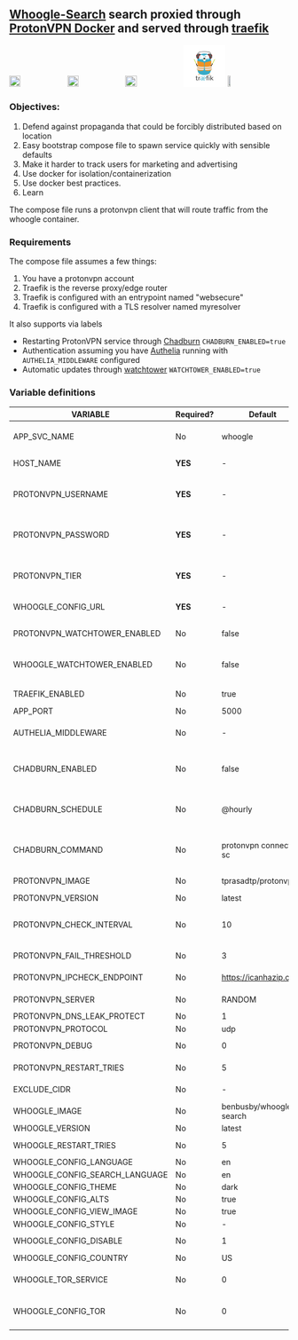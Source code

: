 

## [Whoogle-Search](https://github.com/benbusby/whoogle-search) search proxied through [ProtonVPN Docker](https://github.com/tprasadtp/protonvpn-docker) and served through [traefik](https://github.com/traefik/traefik)


<img src="https://protonvpn.com/assets/img/protonvpn-transparent.svg" height="20%" width="20%"> <img src="https://github.com/benbusby/whoogle-search/raw/main/docs/banner.png" height="20%" width="20%"> <img src="https://github.com/authelia/authelia/raw/master/docs/static/images/authelia-title.png" height="20%" width="20%"> <img src="https://github.com/traefik/traefik/raw/master/docs/content/assets/img/traefik.logo.png" height="15%" width="15%"> <img src="https://github.com/containrrr/watchtower/raw/main/logo.png" height="10%" width="10%"> 


### Objectives:
1. Defend against propaganda that could be forcibly distributed based on location
1. Easy bootstrap compose file to spawn service quickly with sensible defaults
1. Make it harder to track users for marketing and advertising
1. Use docker for isolation/containerization
1. Use docker best practices.
1. Learn



The compose file runs a protonvpn client that will route traffic from the whoogle container.

### Requirements
The compose file assumes a few things:
1. You have a protonvpn account
1. Traefik is the reverse proxy/edge router
1. Traefik is configured with an entrypoint named "websecure"
1. Traefik is configured with a TLS resolver named myresolver


It also supports via labels
- Restarting ProtonVPN service through [Chadburn](https://github.com/PremoWeb/chadburn) `CHADBURN_ENABLED=true`
- Authentication assuming you have [Authelia](https://github.com/authelia/authelia) running with `AUTHELIA_MIDDLEWARE` configured
- Automatic updates through [watchtower](https://github.com/containrrr/watchtower) `WATCHTOWER_ENABLED=true`


### Variable definitions

| VARIABLE                       | Required? | Default                |                                                                               |
|--------------------------------|-----------|------------------------|-------------------------------------------------------------------------------|
| APP_SVC_NAME                   | No        | whoogle                | sets the base name for the container                                          |
| HOST_NAME                      | **YES**   | -                      | FQDN e.g example.com                                                          |
| PROTONVPN_USERNAME             | **YES**   | -                      | Neededed to establish connection to proton                                    |
| PROTONVPN_PASSWORD             | **YES**   | -                      | Neededed to establish connection to proton                                    |
| PROTONVPN_TIER                 | **YES**   | -                      | Neededed to establish connection to proton                                    |
| WHOOGLE_CONFIG_URL             | **YES**   | -                      | URL e.g http://example.com                                                    |
| PROTONVPN_WATCHTOWER_ENABLED   | No        | false                  | Enable Auto update for protonvpn image                                        |
| WHOOGLE_WATCHTOWER_ENABLED     | No        | false                  | Enable Auto update for whooglee                                               |
|                                |           |                        |                                                                               |
| TRAEFIK_ENABLED                | No        | true                   |  Enable traefik routing                                                        |
| APP_PORT                       | No        | 5000                   |                                                                               |
| AUTHELIA_MIDDLEWARE            | No        | -                      | Your authelia middleware if applicable                                        |
| CHADBURN_ENABLED               | No        | false                  | Enables periodically changing VPN servers                                     |
| CHADBURN_SCHEDULE              | No        | @hourly                | How often the reconnect command will execute                                  |
| CHADBURN_COMMAND               | No        | protonvpn connect --sc | How often the reconnect command will execute                                  | 
| PROTONVPN_IMAGE                | No        | tprasadtp/protonvpn    | Build your own image bro                                                      |
| PROTONVPN_VERSION              | No        | latest                 | YOLO                                                                          |
| PROTONVPN_CHECK_INTERVAL       | No        | 10                     | How often the connection to Proton will be tested                             |
| PROTONVPN_FAIL_THRESHOLD       | No        | 3                      | How many times can it fail                                                    |
| PROTONVPN_IPCHECK_ENDPOINT     | No        | https://icanhazip.com/ | Where to query to get your IP                                                 |
| PROTONVPN_SERVER               | No        | RANDOM                 | Pick your server. More [info](https://github.com/tprasadtp/protonvpn-docker)  |
| PROTONVPN_DNS_LEAK_PROTECT     | No        | 1                      | Enabled by default                                                            |
| PROTONVPN_PROTOCOL             | No        | udp                    | TCP or UDP                                                                    |
| PROTONVPN_DEBUG                | No        | 0                      | Change to 1 to see get more verbose                                           |
| PROTONVPN_RESTART_TRIES        | No        | 5                      | How many times to attempt restart                                             |
| EXCLUDE_CIDR                   | No        | -                      | You should leave that as is                                                   |
| WHOOGLE_IMAGE                  | No        | benbusby/whoogle-search|                                                                               |
| WHOOGLE_VERSION                | No        | latest         |  YOLO                                                                                 |
| WHOOGLE_RESTART_TRIES          | No        | 5              |  How many times to attempt restart                                                    |
| WHOOGLE_CONFIG_LANGUAGE        | No        | en             |                                                                               |
| WHOOGLE_CONFIG_SEARCH_LANGUAGE | No        | en             |                                                                               |
| WHOOGLE_CONFIG_THEME           | No        | dark           |                                                                               |
| WHOOGLE_CONFIG_ALTS            | No        | true           |                                                                               |
| WHOOGLE_CONFIG_VIEW_IMAGE      | No        | true           |                                                                               |
| WHOOGLE_CONFIG_STYLE           | No        | -              | css config                                                                    |
| WHOOGLE_CONFIG_DISABLE         | No        | 1              | Disable customization                                                         |
| WHOOGLE_CONFIG_COUNTRY         | No        | US             |                                                                               |
| WHOOGLE_TOR_SERVICE            | No        | 0              | TOR disabled (mostly because rate limiting)                                   |
| WHOOGLE_CONFIG_TOR             | No        | 0              | TOR disabled (mostly because rate limiting)                                   |
|                                |           |                |                                                                               |





